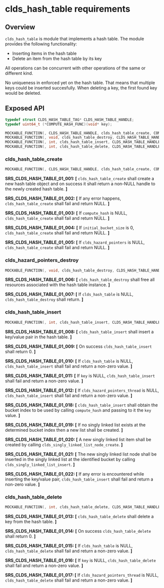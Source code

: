 # clds_hash_table requirements

## Overview

`clds_hash_table` is module that implements a hash table.
The module provides the following functionality:
- Inserting items in the hash table
- Delete an item from the hash table by its key

All operations can be concurrent with other operations of the same or different kind.

No uniqueness in enforced yet on the hash table.
That means that multiple keys could be inserted succesfully.
When deleting a key, the first found key would be deleted.

## Exposed API

```c
typedef struct CLDS_HASH_TABLE_TAG* CLDS_HASH_TABLE_HANDLE;
typedef uint64_t (*COMPUTE_HASH_FUNC)(void* key);

MOCKABLE_FUNCTION(, CLDS_HASH_TABLE_HANDLE, clds_hash_table_create, COMPUTE_HASH_FUNC, compute_hash, size_t, initial_bucket_size, CLDS_HAZARD_POINTERS_HANDLE, clds_hazard_pointers);
MOCKABLE_FUNCTION(, void, clds_hash_table_destroy, CLDS_HASH_TABLE_HANDLE, clds_hash_table);
MOCKABLE_FUNCTION(, int, clds_hash_table_insert, CLDS_HASH_TABLE_HANDLE, clds_hash_table, void*, key, void*, value, CLDS_HAZARD_POINTERS_THREAD_HANDLE, clds_hazard_pointers_thread);
MOCKABLE_FUNCTION(, int, clds_hash_table_delete, CLDS_HASH_TABLE_HANDLE, clds_hash_table, void*, key, CLDS_HAZARD_POINTERS_THREAD_HANDLE, clds_hazard_pointers_thread);
```

### clds_hash_table_create

```c
MOCKABLE_FUNCTION(, CLDS_HASH_TABLE_HANDLE, clds_hash_table_create, COMPUTE_HASH_FUNC, compute_hash, size_t, initial_bucket_size, CLDS_HAZARD_POINTERS_HANDLE, clds_hazard_pointers);
```

**SRS_CLDS_HASH_TABLE_01_001: [** `clds_hash_table_create` shall create a new hash table object and on success it shall return a non-NULL handle to the newly created hash table. **]**

**SRS_CLDS_HASH_TABLE_01_002: [** If any error happens, `clds_hash_table_create` shall fail and return NULL. **]**

**SRS_CLDS_HASH_TABLE_01_003: [** If `compute_hash` is NULL, `clds_hash_table_create` shall fail and return NULL. **]**

**SRS_CLDS_HASH_TABLE_01_004: [** If `initial_bucket_size` is 0, `clds_hash_table_create` shall fail and return NULL. **]**

**SRS_CLDS_HASH_TABLE_01_005: [** If `clds_hazard_pointers` is NULL, `clds_hash_table_create` shall fail and return NULL. **]**

### clds_hazard_pointers_destroy

```c
MOCKABLE_FUNCTION(, void, clds_hash_table_destroy, CLDS_HASH_TABLE_HANDLE, clds_hash_table);
```

**SRS_CLDS_HASH_TABLE_01_006: [** `clds_hash_table_destroy` shall free all resources associated with the hash table instance. **]**

**SRS_CLDS_HASH_TABLE_01_007: [** If `clds_hash_table` is NULL, `clds_hash_table_destroy` shall return. **]**

### clds_hash_table_insert

```c
MOCKABLE_FUNCTION(, int, clds_hash_table_insert, CLDS_HASH_TABLE_HANDLE, clds_hash_table, void*, key, void*, value, CLDS_HAZARD_POINTERS_THREAD_HANDLE, clds_hazard_pointers_thread);
```

**SRS_CLDS_HASH_TABLE_01_008: [** `clds_hash_table_insert` shall insert a key/value pair in the hash table. **]**

**SRS_CLDS_HASH_TABLE_01_009: [** On success `clds_hash_table_insert` shall return 0. **]**

**SRS_CLDS_HASH_TABLE_01_010: [** If `clds_hash_table` is NULL, `clds_hash_table_insert` shall fail and return a non-zero value. **]**

**SRS_CLDS_HASH_TABLE_01_011: [** If `key` is NULL, `clds_hash_table_insert` shall fail and return a non-zero value. **]**

**SRS_CLDS_HASH_TABLE_01_012: [** If `clds_hazard_pointers_thread` is NULL, `clds_hash_table_insert` shall fail and return a non-zero value. **]**

**SRS_CLDS_HASH_TABLE_01_018: [** `clds_hash_table_insert` shall obtain the bucket index to be used by calling `compute_hash` and passing to it the `key` value. **]**

**SRS_CLDS_HASH_TABLE_01_019: [** If no singly linked list exists at the determined bucket index then a new list shall be created. **]**

**SRS_CLDS_HASH_TABLE_01_020: [** A new singly linked list item shall be created by calling `clds_singly_linked_list_node_create`. **]**

**SRS_CLDS_HASH_TABLE_01_021: [** The new singly linked list node shall be inserted in the singly linked list at the identified bucket by calling `clds_singly_linked_list_insert`. **]**

**SRS_CLDS_HASH_TABLE_01_022: [** If any error is encountered while inserting the key/value pair, `clds_hash_table_insert` shall fail and return a non-zero value. **]**

### clds_hash_table_delete

```c
MOCKABLE_FUNCTION(, int, clds_hash_table_delete, CLDS_HASH_TABLE_HANDLE, clds_hash_table, void*, key, CLDS_HAZARD_POINTERS_THREAD_HANDLE, clds_hazard_pointers_thread);
```

**SRS_CLDS_HASH_TABLE_01_013: [** `clds_hash_table_delete` shall delete a key from the hash table. **]**

**SRS_CLDS_HASH_TABLE_01_014: [** On success `clds_hash_table_delete` shall return 0. **]**

**SRS_CLDS_HASH_TABLE_01_015: [** If `clds_hash_table` is NULL, `clds_hash_table_delete` shall fail and return a non-zero value. **]**

**SRS_CLDS_HASH_TABLE_01_016: [** If `key` is NULL, `clds_hash_table_delete` shall fail and return a non-zero value. **]**

**SRS_CLDS_HASH_TABLE_01_017: [** If `clds_hazard_pointers_thread` is NULL, `clds_hash_table_delete` shall fail and return a non-zero value. **]**

